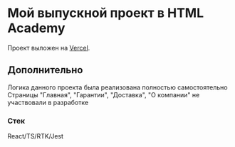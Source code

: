 # Мой выпускной проект в HTML Academy

Проект выложен на [Vercel](https://vercel.com/bratalanta/acceleration-camera-shop).

## Дополнительно

Логика данного проекта была реализована полностью самостоятельно
Страницы "Главная", "Гарантии", "Доставка", "О компании" не участвовали в разработке

### Стек

React/TS/RTK/Jest
